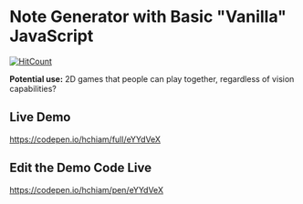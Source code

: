 # Note Generator with Basic "Vanilla" JavaScript

[![HitCount](http://hits.dwyl.com/hchiam/note-generator.svg)](http://hits.dwyl.com/hchiam/note-generator)

**Potential use:** 2D games that people can play together, regardless of vision capabilities?

## Live Demo

https://codepen.io/hchiam/full/eYYdVeX

## Edit the Demo Code Live

https://codepen.io/hchiam/pen/eYYdVeX
